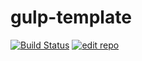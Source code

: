 # gulp-template

[![Build Status](https://travis-ci.org/vaeum/gulp-template.svg?branch=master)](https://travis-ci.org/vaeum/gulp-template)
[![edit repo](https://img.shields.io/badge/edit-prose.io-blue.svg)](http://prose.io/#vaeum/gulp-template)
